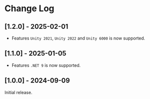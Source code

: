 # Change Log

## [1.2.0] - 2025-02-01

- Features
`Unity 2021`, `Unity 2022` and `Unity 6000` is now supported.

## [1.1.0] - 2025-01-05

- Features
`.NET 9` is now supported.

## [1.0.0] - 2024-09-09

Initial release.
